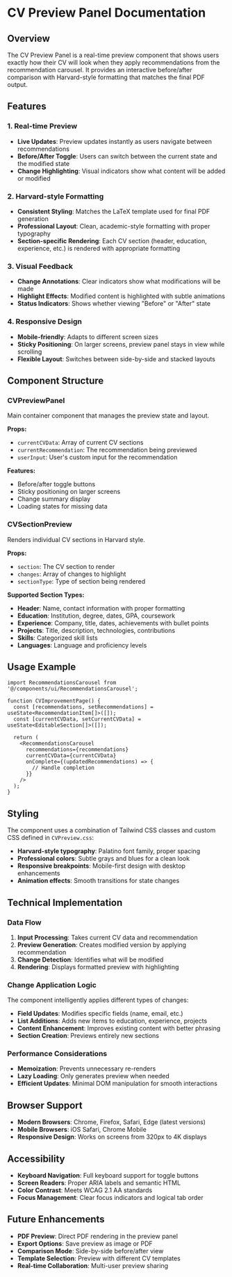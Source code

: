# CV Preview Panel Documentation

## Overview

The CV Preview Panel is a real-time preview component that shows users exactly how their CV will look when they apply recommendations from the recommendation carousel. It provides an interactive before/after comparison with Harvard-style formatting that matches the final PDF output.

## Features

### 1. Real-time Preview
- **Live Updates**: Preview updates instantly as users navigate between recommendations
- **Before/After Toggle**: Users can switch between the current state and the modified state
- **Change Highlighting**: Visual indicators show what content will be added or modified

### 2. Harvard-style Formatting
- **Consistent Styling**: Matches the LaTeX template used for final PDF generation
- **Professional Layout**: Clean, academic-style formatting with proper typography
- **Section-specific Rendering**: Each CV section (header, education, experience, etc.) is rendered with appropriate formatting

### 3. Visual Feedback
- **Change Annotations**: Clear indicators show what modifications will be made
- **Highlight Effects**: Modified content is highlighted with subtle animations
- **Status Indicators**: Shows whether viewing "Before" or "After" state

### 4. Responsive Design
- **Mobile-friendly**: Adapts to different screen sizes
- **Sticky Positioning**: On larger screens, preview panel stays in view while scrolling
- **Flexible Layout**: Switches between side-by-side and stacked layouts

## Component Structure

### CVPreviewPanel
Main container component that manages the preview state and layout.

**Props:**
- `currentCVData`: Array of current CV sections
- `currentRecommendation`: The recommendation being previewed
- `userInput`: User's custom input for the recommendation

**Features:**
- Before/after toggle buttons
- Sticky positioning on larger screens
- Change summary display
- Loading states for missing data

### CVSectionPreview
Renders individual CV sections in Harvard style.

**Props:**
- `section`: The CV section to render
- `changes`: Array of changes to highlight
- `sectionType`: Type of section being rendered

**Supported Section Types:**
- **Header**: Name, contact information with proper formatting
- **Education**: Institution, degree, dates, GPA, coursework
- **Experience**: Company, title, dates, achievements with bullet points
- **Projects**: Title, description, technologies, contributions
- **Skills**: Categorized skill lists
- **Languages**: Language and proficiency levels

## Usage Example

```tsx
import RecommendationsCarousel from '@/components/ui/RecommendationsCarousel';

function CVImprovementPage() {
  const [recommendations, setRecommendations] = useState<RecommendationItem[]>([]);
  const [currentCVData, setCurrentCVData] = useState<EditableSection[]>([]);

  return (
    <RecommendationsCarousel
      recommendations={recommendations}
      currentCVData={currentCVData}
      onComplete={(updatedRecommendations) => {
        // Handle completion
      }}
    />
  );
}
```

## Styling

The component uses a combination of Tailwind CSS classes and custom CSS defined in `CVPreview.css`:

- **Harvard-style typography**: Palatino font family, proper spacing
- **Professional colors**: Subtle grays and blues for a clean look
- **Responsive breakpoints**: Mobile-first design with desktop enhancements
- **Animation effects**: Smooth transitions for state changes

## Technical Implementation

### Data Flow
1. **Input Processing**: Takes current CV data and recommendation
2. **Preview Generation**: Creates modified version by applying recommendation
3. **Change Detection**: Identifies what will be modified
4. **Rendering**: Displays formatted preview with highlighting

### Change Application Logic
The component intelligently applies different types of changes:

- **Field Updates**: Modifies specific fields (name, email, etc.)
- **List Additions**: Adds new items to education, experience, projects
- **Content Enhancement**: Improves existing content with better phrasing
- **Section Creation**: Previews entirely new sections

### Performance Considerations
- **Memoization**: Prevents unnecessary re-renders
- **Lazy Loading**: Only generates preview when needed
- **Efficient Updates**: Minimal DOM manipulation for smooth interactions

## Browser Support

- **Modern Browsers**: Chrome, Firefox, Safari, Edge (latest versions)
- **Mobile Browsers**: iOS Safari, Chrome Mobile
- **Responsive Design**: Works on screens from 320px to 4K displays

## Accessibility

- **Keyboard Navigation**: Full keyboard support for toggle buttons
- **Screen Readers**: Proper ARIA labels and semantic HTML
- **Color Contrast**: Meets WCAG 2.1 AA standards
- **Focus Management**: Clear focus indicators and logical tab order

## Future Enhancements

- **PDF Preview**: Direct PDF rendering in the preview panel
- **Export Options**: Save preview as image or PDF
- **Comparison Mode**: Side-by-side before/after view
- **Template Selection**: Preview with different CV templates
- **Real-time Collaboration**: Multi-user preview sharing
